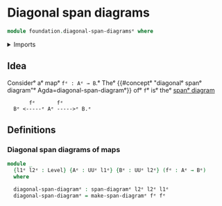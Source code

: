 # Diagonal span diagrams

```agda
module foundation.diagonal-span-diagramsᵉ where
```

<details><summary>Imports</summary>

```agda
open import foundation.span-diagramsᵉ
open import foundation.universe-levelsᵉ
```

</details>

## Idea

Considerᵉ aᵉ mapᵉ `fᵉ : Aᵉ → B`.ᵉ Theᵉ
{{#conceptᵉ "diagonalᵉ spanᵉ diagram"ᵉ Agda=diagonal-span-diagramᵉ}} ofᵉ `f`ᵉ isᵉ theᵉ
[spanᵉ diagram](foundation.span-diagrams.mdᵉ)

```text
       fᵉ       fᵉ
  Bᵉ <-----ᵉ Aᵉ ----->ᵉ B.ᵉ
```

## Definitions

### Diagonal span diagrams of maps

```agda
module _
  {l1ᵉ l2ᵉ : Level} {Aᵉ : UUᵉ l1ᵉ} {Bᵉ : UUᵉ l2ᵉ} (fᵉ : Aᵉ → Bᵉ)
  where

  diagonal-span-diagramᵉ : span-diagramᵉ l2ᵉ l2ᵉ l1ᵉ
  diagonal-span-diagramᵉ = make-span-diagramᵉ fᵉ fᵉ
```